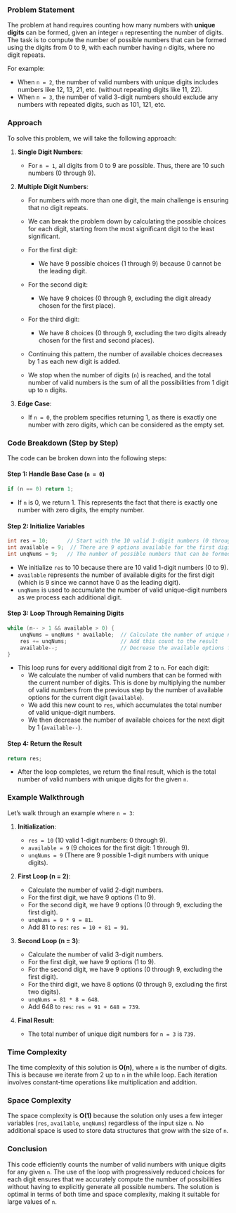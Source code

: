 ### Problem Statement

The problem at hand requires counting how many numbers with **unique digits** can be formed, given an integer `n` representing the number of digits. The task is to compute the number of possible numbers that can be formed using the digits from 0 to 9, with each number having `n` digits, where no digit repeats.

For example:
- When `n = 2`, the number of valid numbers with unique digits includes numbers like 12, 13, 21, etc. (without repeating digits like 11, 22).
- When `n = 3`, the number of valid 3-digit numbers should exclude any numbers with repeated digits, such as 101, 121, etc.

### Approach

To solve this problem, we will take the following approach:

1. **Single Digit Numbers**:
   - For `n = 1`, all digits from 0 to 9 are possible. Thus, there are 10 such numbers (0 through 9).
   
2. **Multiple Digit Numbers**:
   - For numbers with more than one digit, the main challenge is ensuring that no digit repeats.
   - We can break the problem down by calculating the possible choices for each digit, starting from the most significant digit to the least significant.
   
   - For the first digit:
     - We have 9 possible choices (1 through 9) because 0 cannot be the leading digit.
   
   - For the second digit:
     - We have 9 choices (0 through 9, excluding the digit already chosen for the first place).
   
   - For the third digit:
     - We have 8 choices (0 through 9, excluding the two digits already chosen for the first and second places).
   
   - Continuing this pattern, the number of available choices decreases by 1 as each new digit is added.
   
   - We stop when the number of digits (`n`) is reached, and the total number of valid numbers is the sum of all the possibilities from 1 digit up to `n` digits.

3. **Edge Case**:
   - If `n = 0`, the problem specifies returning 1, as there is exactly one number with zero digits, which can be considered as the empty set.

### Code Breakdown (Step by Step)

The code can be broken down into the following steps:

#### Step 1: Handle Base Case (`n = 0`)

```java
if (n == 0) return 1;
```
- If `n` is 0, we return 1. This represents the fact that there is exactly one number with zero digits, the empty number.

#### Step 2: Initialize Variables

```java
int res = 10;      // Start with the 10 valid 1-digit numbers (0 through 9)
int available = 9;  // There are 9 options available for the first digit (1 to 9)
int unqNums = 9;   // The number of possible numbers that can be formed with the first digit
```
- We initialize `res` to 10 because there are 10 valid 1-digit numbers (0 to 9).
- `available` represents the number of available digits for the first digit (which is 9 since we cannot have 0 as the leading digit).
- `unqNums` is used to accumulate the number of valid unique-digit numbers as we process each additional digit.

#### Step 3: Loop Through Remaining Digits

```java
while (n-- > 1 && available > 0) {
    unqNums = unqNums * available;  // Calculate the number of unique numbers for the current number of digits
    res += unqNums;                 // Add this count to the result
    available--;                    // Decrease the available options for the next digit
}
```
- This loop runs for every additional digit from 2 to `n`. For each digit:
  - We calculate the number of valid numbers that can be formed with the current number of digits. This is done by multiplying the number of valid numbers from the previous step by the number of available options for the current digit (`available`).
  - We add this new count to `res`, which accumulates the total number of valid unique-digit numbers.
  - We then decrease the number of available choices for the next digit by 1 (`available--`).

#### Step 4: Return the Result

```java
return res;
```
- After the loop completes, we return the final result, which is the total number of valid numbers with unique digits for the given `n`.

### Example Walkthrough

Let’s walk through an example where `n = 3`:

1. **Initialization**:
   - `res = 10` (10 valid 1-digit numbers: 0 through 9).
   - `available = 9` (9 choices for the first digit: 1 through 9).
   - `unqNums = 9` (There are 9 possible 1-digit numbers with unique digits).

2. **First Loop (n = 2)**:
   - Calculate the number of valid 2-digit numbers.
   - For the first digit, we have 9 options (1 to 9).
   - For the second digit, we have 9 options (0 through 9, excluding the first digit).
   - `unqNums = 9 * 9 = 81`.
   - Add 81 to `res`: `res = 10 + 81 = 91`.

3. **Second Loop (n = 3)**:
   - Calculate the number of valid 3-digit numbers.
   - For the first digit, we have 9 options (1 to 9).
   - For the second digit, we have 9 options (0 through 9, excluding the first digit).
   - For the third digit, we have 8 options (0 through 9, excluding the first two digits).
   - `unqNums = 81 * 8 = 648`.
   - Add 648 to `res`: `res = 91 + 648 = 739`.

4. **Final Result**:
   - The total number of unique digit numbers for `n = 3` is `739`.

### Time Complexity

The time complexity of this solution is **O(n)**, where `n` is the number of digits. This is because we iterate from 2 up to `n` in the while loop. Each iteration involves constant-time operations like multiplication and addition.

### Space Complexity

The space complexity is **O(1)** because the solution only uses a few integer variables (`res`, `available`, `unqNums`) regardless of the input size `n`. No additional space is used to store data structures that grow with the size of `n`.

### Conclusion

This code efficiently counts the number of valid numbers with unique digits for any given `n`. The use of the loop with progressively reduced choices for each digit ensures that we accurately compute the number of possibilities without having to explicitly generate all possible numbers. The solution is optimal in terms of both time and space complexity, making it suitable for large values of `n`.
